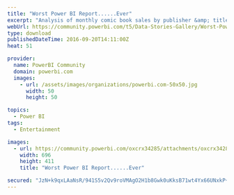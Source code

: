 ```yaml
---
title: "Worst Power BI Report......Ever"
excerpt: "Analysis of monthly comic book sales by publisher &amp; title."
webUrl: https://community.powerbi.com/t5/Data-Stories-Gallery/Worst-Power-BI-Report-Ever/m-p/70159
type: download
publishedDateTime: 2016-09-20T14:11:00Z
heat: 51

provider:
  name: PowerBI Community
  domain: powerbi.com
  images:
    - url: /assets/images/organizations/powerbi.com-50x50.jpg
      width: 50
      height: 50

topics:
  - Power BI
tags:
  - Entertainment

images:
  - url: https://community.powerbi.com/oxcrx34285/attachments/oxcrx34285/DataStoriesGallery/317/1/2016-09-20.png
    width: 696
    height: 411
    title: "Worst Power BI Report......Ever"

secured: "JzN+k9qxLAaNsR/941S5v2Qv9roVMAgO2H1b8Gwk0uKksB71wt4Yx66UNxkP+RjJOFrRWfM+DXMESg0yGv64KBazAlinVa/2OcFgiUiiVhdyCbiFP1+TbpLCswLrFc/MwTOXbIslK797KdZ5qhDhScSzTBx78TEJgTWqgBeMZxjg1Ff+LePt+iNOpjy7F6XO1kXlt6rkzxA0q/wH9BBb27OwTDHhJU1VISMtSQ6Fxw5zhASrTe1+nlx2mqBpNXpO1vGFe33jdKM+985HiSnFsKpYpaqDn8z2931QBmpOruP0zAJI+H4qzHQRUyidsvlzbUbHdCi5hhRZGputpe5yTmTb4e0x7H0jafU0RMYvPE91i1hQW+4GzrYc9tPalrgc;xTMAaSpyTURoqR45f43Q9g=="
---
```


